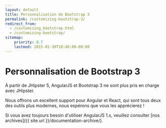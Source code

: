 ```yaml
---
layout: default
title: Personnalisation de Bootstrap 3
permalink: /customizing-bootstrap-3/
redirect_from:
  - /customizing_bootstrap.html
  - /customizing-bootstrap/
sitemap:
    priority: 0.7
    lastmod: 2015-01-30T18:40:00-00:00
---
```


# <i class="fa fa-css3"></i> Personnalisation de Bootstrap 3

À partir de JHipster 5, AngularJS et Bootstrap 3 ne sont plus pris en charge avec JHipster.

Nous offrons un excellent support pour Angular et React, qui sont tous deux des outils plus modernes, nous espérons que vous les apprécierez !

Si vous avez toujours besoin d'utiliser AngularJS 1.x, veuillez consulter [nos archives]({{ site.url }}/documentation-archive/).